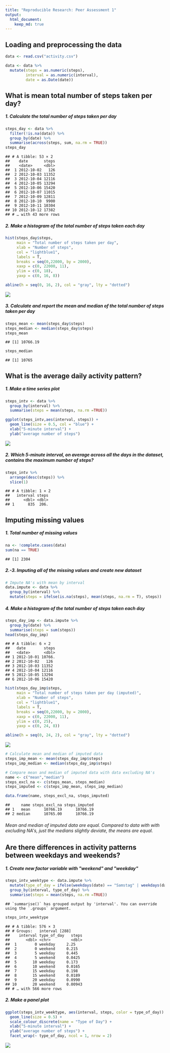 ```yaml
---
title: "Reproducible Research: Peer Assessment 1"
output: 
  html_document:
    keep_md: true
---
```



## Loading and preprocessing the data


```r
data <- read.csv("activity.csv")

data <- data %>%
  mutate(steps = as.numeric(steps),
         interval = as.numeric(interval),
         date = as.Date(date))
```

## What is mean total number of steps taken per day?

##### 1. Calculate the total number of steps taken per day

```r
steps_day <- data %>%
  filter(!is.na(data)) %>%
  group_by(date) %>%
  summarise(across(steps, sum, na.rm = TRUE))
steps_day
```

```
## # A tibble: 53 × 2
##    date       steps
##    <date>     <dbl>
##  1 2012-10-02   126
##  2 2012-10-03 11352
##  3 2012-10-04 12116
##  4 2012-10-05 13294
##  5 2012-10-06 15420
##  6 2012-10-07 11015
##  7 2012-10-09 12811
##  8 2012-10-10  9900
##  9 2012-10-11 10304
## 10 2012-10-12 17382
## # … with 43 more rows
```

##### 2. Make a histogram of the total number of steps taken each day

```r
hist(steps_day$steps,
     main = "Total number of steps taken per day",
     xlab = "Number of steps",
     col = "lightblue1",
     labels = T,
     breaks = seq(0,22000, by = 2000),
     xaxp = c(0, 22000, 11),
     ylim = c(0, 18),
     yaxp = c(0, 16, 8))

abline(h = seq(0, 16, 2), col = "gray", lty = "dotted")
```

![](PA1_template_files/figure-html/unnamed-chunk-3-1.png)<!-- -->

##### 3. Calculate and report the mean and median of the total number of steps taken per day

```r
steps_mean <- mean(steps_day$steps)
steps_median <- median(steps_day$steps)
steps_mean
```

```
## [1] 10766.19
```

```r
steps_median
```

```
## [1] 10765
```

## What is the average daily activity pattern?
##### 1. Make a time series plot

```r
steps_intv <- data %>% 
  group_by(interval) %>%
  summarise(steps = mean(steps, na.rm =TRUE))

ggplot(steps_intv,aes(interval, steps)) +
  geom_line(size = 0.5, col = "blue") +
  xlab("5-minute interval") +
  ylab("average number of steps")
```

![](PA1_template_files/figure-html/unnamed-chunk-5-1.png)<!-- -->

##### 2. Which 5-minute interval, on average across all the days in the dataset, contains the maximum number of steps?

```r
steps_intv %>%
  arrange(desc(steps)) %>%
  slice(1)
```

```
## # A tibble: 1 × 2
##   interval steps
##      <dbl> <dbl>
## 1      835  206.
```

## Imputing missing values

##### 1. Total number of missing values


```r
na <- !complete.cases(data)
sum(na == TRUE)
```

```
## [1] 2304
```

##### 2.-3. Imputing all of the missing values and create new dataset


```r
# Impute NA's with mean by interval
data.impute <- data %>%
  group_by(interval) %>%
  mutate(steps = ifelse(is.na(steps), mean(steps, na.rm = T), steps))
```

##### 4. Make a histogram of the total number of steps taken each day 


```r
steps_day_imp <- data.impute %>%
  group_by(date) %>%
  summarise(steps = sum(steps))
head(steps_day_imp)
```

```
## # A tibble: 6 × 2
##   date        steps
##   <date>      <dbl>
## 1 2012-10-01 10766.
## 2 2012-10-02   126 
## 3 2012-10-03 11352 
## 4 2012-10-04 12116 
## 5 2012-10-05 13294 
## 6 2012-10-06 15420
```

```r
hist(steps_day_imp$steps,
     main = "Total number of steps taken per day (imputed)",
     xlab = "Number of steps",
     col = "lightblue1",
     labels = T,
     breaks = seq(0,22000, by = 2000),
     xaxp = c(0, 22000, 11),
     ylim = c(0, 25),
     yaxp = c(0, 24, 8))

abline(h = seq(0, 24, 2), col = "gray", lty = "dotted")
```

![](PA1_template_files/figure-html/unnamed-chunk-9-1.png)<!-- -->

```r
# Calculate mean and median of imputed data
steps_imp_mean <- mean(steps_day_imp$steps)
steps_imp_median <- median(steps_day_imp$steps)

# Compare mean and median of imputed data with data excluding NA's
name <- c("mean","median")
steps_excl_na <- c(steps_mean, steps_median)
steps_imputed <- c(steps_imp_mean, steps_imp_median)

data.frame(name, steps_excl_na, steps_imputed)
```

```
##     name steps_excl_na steps_imputed
## 1   mean      10766.19      10766.19
## 2 median      10765.00      10766.19
```
###### Mean and median of imputed data are equal. Compared to data with with excluding NA's, just the medians slightly deviate, the means are equal.

## Are there differences in activity patterns between weekdays and weekends?


##### 1. Create new factor variable with "weekend" and "weekday"


```r
steps_intv_weektype <- data.impute %>%
  mutate(type_of_day = ifelse(weekdays(date) == "Samstag" | weekdays(date) == "Sonntag", "weekend", "weekday")) %>%
  group_by(interval, type_of_day) %>%
  summarise(steps = mean(steps, na.rm =TRUE))
```

```
## `summarise()` has grouped output by 'interval'. You can override using the `.groups` argument.
```

```r
steps_intv_weektype
```

```
## # A tibble: 576 × 3
## # Groups:   interval [288]
##    interval type_of_day   steps
##       <dbl> <chr>         <dbl>
##  1        0 weekday     2.25   
##  2        0 weekend     0.215  
##  3        5 weekday     0.445  
##  4        5 weekend     0.0425 
##  5       10 weekday     0.173  
##  6       10 weekend     0.0165 
##  7       15 weekday     0.198  
##  8       15 weekend     0.0189 
##  9       20 weekday     0.0990 
## 10       20 weekend     0.00943
## # … with 566 more rows
```

##### 2. Make a panel plot

```r
ggplot(steps_intv_weektype, aes(interval, steps, color = type_of_day)) +
  geom_line(size = 0.5) +
  scale_colour_discrete(name = "Type of Day") +
  xlab("5-minute interval") +
  ylab("average number of steps") +
  facet_wrap(~ type_of_day, ncol = 1, nrow = 2)
```

![](PA1_template_files/figure-html/unnamed-chunk-11-1.png)<!-- -->

